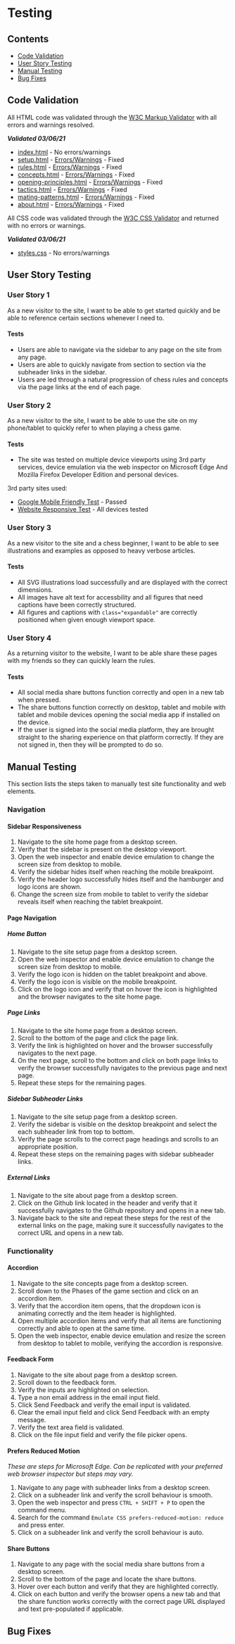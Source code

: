 # Testing

## Contents

- [Code Validation](#code-validation)
- [User Story Testing](#user-story-testing)
- [Manual Testing](#manual-testing)
- [Bug Fixes](#bug-fixes)

## Code Validation

All HTML code was validated through the [W3C Markup Validator](https://validator.w3.org/) with all errors and warnings resolved.

***Validated 03/06/21***

- [index.html](index.html) - No errors/warnings
- [setup.html](setup.html) - [Errors/Warnings](assets/img/testing/setup-html-validation.png) - Fixed
- [rules.html](rules.html) - [Errors/Warnings](assets/img/testing/rules-html-validation.png) - Fixed
- [concepts.html](concepts.html) - [Errors/Warnings](assets/img/testing/concepts-html-validation.png) - Fixed
- [opening-principles.html](opening-principles.html) - [Errors/Warnings](assets/img/testing/opening-principles-html-validation.png) - Fixed
- [tactics.html](tactics.html) - [Errors/Warnings](assets/img/testing/tactics-html-validation.png) - Fixed
- [mating-patterns.html](mating-patterns.html) - [Errors/Warnings](assets/img/testing/tactics-html-validation.png) - Fixed
- [about.html](about.html) - [Errors/Warnings](assets/img/testing/about-html-validation.png) - Fixed

All CSS code was validated through the [W3C CSS Validator](https://jigsaw.w3.org/css-validator/) and returned with no errors or warnings.

***Validated 03/06/21***

- [styles.css](assets/css/styles.css) - No errors/warnings

## User Story Testing

### User Story 1

As a new visitor to the site, I want to be able to get started quickly and be able to reference certain sections whenever I need to.

#### Tests

- Users are able to navigate via the sidebar to any page on the site from any page.
- Users are able to quickly navigate from section to section via the subheader links in the sidebar.
- Users are led through a natural progression of chess rules and concepts via the page links at the end of each page.

### User Story 2

As a new visitor to the site, I want to be able to use the site on my phone/tablet to quickly refer to when playing a chess game.

#### Tests

- The site was tested on multiple device viewports using 3rd party services, device emulation via the web inspector on Microsoft Edge And Mozilla Firefox Developer Edition and personal devices.

3rd party sites used:

- [Google Mobile Friendly Test](https://search.google.com/test/mobile-friendly) - Passed
- [Website Responsive Test](https://websiteresponsivetest.com/) - All devices tested

### User Story 3

As a new visitor to the site and a chess beginner, I want to be able to see illustrations and examples as opposed to heavy verbose articles.

#### Tests

- All SVG illustrations load successfully and are displayed with the correct dimensions.
- All images have alt text for accessbility and all figures that need captions have been correctly structured.
- All figures and captions with `class="expandable"` are correctly positioned when given enough viewport space.

### User Story 4

As a returning visitor to the website, I want to be able share these pages with my friends so they can quickly learn the rules.

#### Tests

- All social media share buttons function correctly and open in a new tab when pressed.
- The share buttons function correctly on desktop, tablet and mobile with tablet and mobile devices opening the social media app if installed on the device.
- If the user is signed into the social media platform, they are brought straight to the sharing experience on that platform correctly. If they are not signed in, then they will be prompted to do so.

## Manual Testing

This section lists the steps taken to manually test site functionality and web elements.
### Navigation

#### Sidebar Responsiveness


1. Navigate to the site home page from a desktop screen.
2. Verify that the sidebar is present on the desktop viewport.
3. Open the web inspector and enable device emulation to change the screen size from desktop to mobile.
4. Verify the sidebar hides itself when reaching the mobile breakpoint.
5. Verify the header logo successfully hides itself and the hamburger and logo icons are shown.
6. Change the screen size from mobile to tablet to verify the sidebar reveals itself when reaching the tablet breakpoint.

#### Page Navigation

##### Home Button

1. Navigate to the site setup page from a desktop screen.
2. Open the web inspector and enable device emulation to change the screen size from desktop to mobile.
3. Verify the logo icon is hidden on the tablet breakpoint and above.
4. Verify the logo icon is visible on the mobile breakpoint.
5. Click on the logo icon and verify that on hover the icon is highlighted and the browser navigates to the site home page.

##### Page Links

1. Navigate to the site home page from a desktop screen.
2. Scroll to the bottom of the page and click the page link.
3. Verify the link is highlighted on hover and the browser successfully navigates to the next page.
4. On the next page, scroll to the bottom and click on both page links to verify the browser successfully navigates to the previous page and next page.
5. Repeat these steps for the remaining pages.

##### Sidebar Subheader Links

1. Navigate to the site setup page from a desktop screen.
2. Verify the sidebar is visible on the desktop breakpoint and select the each subheader link from top to bottom.
3. Verify the page scrolls to the correct page headings and scrolls to an appropriate position. 
4. Repeat these steps on the remaining pages with sidebar subheader links.

##### External Links

1. Navigate to the site about page from a desktop screen.
2. Click on the Github link located in the header and verify that it successfully navigates to the Github repository and opens in a new tab.
3. Navigate back to the site and repeat these steps for the rest of the external links on the page, making sure it successfully navigates to the correct URL and opens in a new tab.

### Functionality

#### Accordion

1. Navigate to the site concepts page from a desktop screen.
2. Scroll down to the Phases of the game section and click on an accordion item.
3. Verify that the accordion item opens, that the dropdown icon is animating correctly and the item header is highlighted.
4. Open multiple accordion items and verify that all items are functioning correctly and able to open at the same time.
5. Open the web inspector, enable device emulation and resize the screen from desktop to tablet to mobile, verifying the accordion is responsive.

#### Feedback Form

1. Navigate to the site about page from a desktop screen.
2. Scroll down to the feedback form.
3. Verify the inputs are highlighted on selection.
4. Type a non email address in the email input field.
5. Click Send Feedback and verify the email input is validated.
6. Clear the email input field and click Send Feedback with an empty message.
7. Verify the text area field is validated.
8. Click on the file input field and verify the file picker opens. 

#### Prefers Reduced Motion
*These are steps for Microsoft Edge. Can be replicated with your preferred web browser inspector but steps may vary.*
1. Navigate to any page with subheader links from a desktop screen.
2. Click on a subheader link and verify the scroll behaviour is smooth.
3. Open the web inspector and press `CTRL + SHIFT + P` to open the command menu.
4. Search for the command `Emulate CSS prefers-reduced-motion: reduce` and press enter.
5. Click on a subheader link and verify the scroll behaviour is auto.

#### Share Buttons

1. Navigate to any page with the social media share buttons from a desktop screen.
2. Scroll to the bottom of the page and locate the share buttons.
3. Hover over each button and verify that they are highlighted correctly.
4. Click on each button and verify the browser opens a new tab and that the share function works correctly with the correct page URL displayed and text pre-populated if applicable.

## Bug Fixes